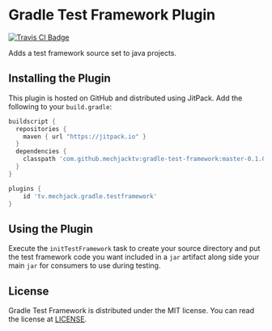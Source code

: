 # Gradle Test Framework Plugin

[![Travis CI Badge](https://travis-ci.org/mechjacktv/gradle-test-framework.svg?branch=develop)](https://travis-ci.org/mechjacktv/gradle-test-framework)

Adds a test framework source set to java projects.

## Installing the Plugin

This plugin is hosted on GitHub and distributed using JitPack. Add the following to your `build.gradle`:

```groovy
buildscript {
  repositories {
    maven { url "https://jitpack.io" }
  }
  dependencies {
    classpath 'com.github.mechjacktv:gradle-test-framework:master-0.1.0'
  }
}

plugins {
    id 'tv.mechjack.gradle.testframework'
}
```

## Using the Plugin

Execute the `initTestFramework` task to create your source directory and put the test framework code you want included in a `jar` artifact along side your main `jar` for consumers to use during testing.

## License

Gradle Test Framework is distributed under the MIT license. You can read the license at [LICENSE](./LICENSE.md).
